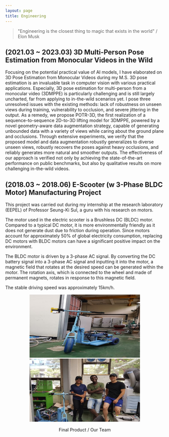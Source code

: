 ```yaml
---
layout: page
title: Engineering
---
```


> "Engineering is the closest thing to magic that exists in the world" / Elon Musk


## (2021.03 ~ 2023.03) 3D Multi-Person Pose Estimation from Monocular Videos in the Wild

Focusing on the potential practical value of AI models, I have elaborated on 3D Pose Estimation from Monocular Videos during my M.S. 3D pose estimation is an invaluable task in computer vision with various practical applications. Especially, 3D pose estimation for multi-person from a monocular video (3DMPPE) is particularly challenging and is still largely uncharted, far from applying to in-the-wild scenarios yet. I pose three unresolved issues with the existing methods: lack of robustness on unseen views during training, vulnerability to occlusion, and severe jittering in the output. As a remedy, we propose POTR-3D, the first realization of a sequence-to-sequence 2D-to-3D lifting model for 3DMPPE, powered by a novel geometry-aware data augmentation strategy, capable of generating unbounded data with a variety of views while caring about the ground plane and occlusions. Through extensive experiments, we verify that the proposed model and data augmentation robustly generalizes to diverse unseen views, robustly recovers the poses against heavy occlusions, and reliably generates more natural and smoother outputs. The effectiveness of our approach is verified not only by achieving the state-of-the-art performance on public benchmarks, but also by qualitative results on more challenging in-the-wild videos.



## (2018.03 ~ 2018.06) E-Scooter (w 3-Phase BLDC Motor) Manufacturing Project

This project was carried out during my internship at the research laboratory (EEPEL) of Professor Seung-Ki Sul, a guru with his research on motors.

The motor used in the electric scooter is a Brushless DC (BLDC) motor. Compared to a typical DC motor, it is more environmentally friendly as it does not generate dust due to friction during operation. Since motors account for approximately 50% of global electricity consumption, replacing DC motors with BLDC motors can have a significant positive impact on the environment.

The BLDC motor is driven by a 3-phase AC signal. By converting the DC battery signal into a 3-phase AC signal and inputting it into the motor, a magnetic field that rotates at the desired speed can be generated within the motor. The rotation axis, which is connected to the wheel and made of permanent magnets, rotates in response to this magnetic field.

The stable driving speed was approximately 15km/h.

<p float="left" align="middle">
  <img src="/assets/escooter.jpg" width="350" height="200" hspace="20"/>
  <img src="/assets/escooter_team.jpg" width="350" height="200"/>
</p>
<p float="left" align="center">
  Final Product / Our Team
</p>
